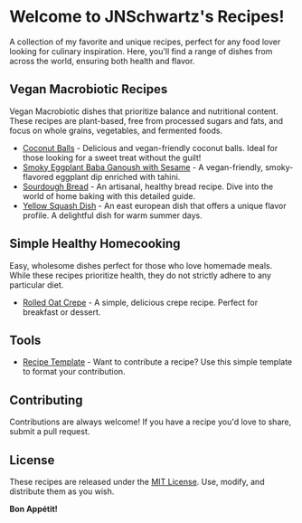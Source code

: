 # Welcome to JNSchwartz's Recipes!

A collection of my favorite and unique recipes, perfect for any food lover looking for culinary inspiration. Here, you'll find a range of dishes from across the world, ensuring both health and flavor.

## Vegan Macrobiotic Recipes

Vegan Macrobiotic dishes that prioritize balance and nutritional content. These recipes are plant-based, free from processed sugars and fats, and focus on whole grains, vegetables, and fermented foods.

- [Coconut Balls](recipes/coconut_ball.md) - Delicious and vegan-friendly coconut balls. Ideal for those looking for a sweet treat without the guilt!
- [Smoky Eggplant Baba Ganoush with Sesame](recipes/eggplant.md) - A vegan-friendly, smoky-flavored eggplant dip enriched with tahini.
- [Sourdough Bread](recipes/bread.md) - An artisanal, healthy bread recipe. Dive into the world of home baking with this detailed guide.
- [Yellow Squash Dish](recipes/yellow_squash.md) - An east european dish that offers a unique flavor profile. A delightful dish for warm summer days.

## Simple Healthy Homecooking

Easy, wholesome dishes perfect for those who love homemade meals. While these recipes prioritize health, they do not strictly adhere to any particular diet.
- [Rolled Oat Crepe](recipes/pancake.md) - A simple, delicious crepe recipe. Perfect for breakfast or dessert.

## Tools

- [Recipe Template](recipes/template.md) - Want to contribute a recipe? Use this simple template to format your contribution.

## Contributing

Contributions are always welcome! If you have a recipe you'd love to share, submit a pull request.

## License

These recipes are released under the [MIT License](LICENSE). Use, modify, and distribute them as you wish.

**Bon Appétit!**
